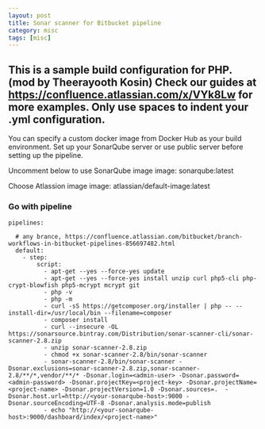 ```yaml
---
layout: post
title: Sonar scanner for Bitbucket pipeline
category: misc
tags: [misc]
---
```


This is a sample build configuration for PHP. (mod by Theerayooth Kosin)
Check our guides at https://confluence.atlassian.com/x/VYk8Lw for more examples.
Only use spaces to indent your .yml configuration.
-----
You can specify a custom docker image from Docker Hub as your build environment.
Set up your SonarQube server or use public server before setting up the pipeline.

Uncomment below to use SonarQube image
image: sonarqube:latest

Choose Atlassion image
image: atlassian/default-image:latest

### Go with pipeline
```
pipelines:

  # any brance, https://confluence.atlassian.com/bitbucket/branch-workflows-in-bitbucket-pipelines-856697482.html
  default:
    - step:
        script:
          - apt-get --yes --force-yes update
          - apt-get --yes --force-yes install unzip curl php5-cli php-crypt-blowfish php5-mcrypt mcrypt git
          - php -v
          - php -m
          - curl -sS https://getcomposer.org/installer | php -- --install-dir=/usr/local/bin --filename=composer
          - composer install
          - curl --insecure -OL https://sonarsource.bintray.com/Distribution/sonar-scanner-cli/sonar-scanner-2.8.zip
          - unzip sonar-scanner-2.8.zip
          - chmod +x sonar-scanner-2.8/bin/sonar-scanner
          - sonar-scanner-2.8/bin/sonar-scanner -Dsonar.exclusions=sonar-scanner-2.8.zip,sonar-scanner-2.8/**/*,vendor/**/* -Dsonar.login=<admin-user> -Dsonar.password=<admin-password> -Dsonar.projectKey=<project-key> -Dsonar.projectName=<project-name> -Dsonar.projectVersion=1.0 -Dsonar.sources=.  -Dsonar.host.url=http://<your-sonarqube-host>:9000 -Dsonar.sourceEncoding=UTF-8 -Dsonar.analysis.mode=publish
          - echo "http://<your-sonarqube-host>:9000/dashboard/index/<project-name>"
```

